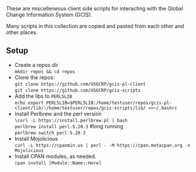 These are miscelleneous client side scripts for interacting with the Global Change Information System (GCIS).

Many scripts in this collection are copied and pasted from each other and other places.


## Setup


 - Create a repos dir  
   `mkdir repos && cd repos`
 - Clone the repos:  
   `git clone https://github.com/USGCRP/gcis-pl-client`  
   `git clone https://github.com/USGCRP/gcis-scripts`
 - Add the libs to `PERL5LIB`  
   `echo export PERL5LIB=$PERL5LIB:/home/testuser/repos/gcis-pl-client/lib/:/home/testuser/repos/gcis-scripts/lib/ >>~/.bashrc`
 - Install Perlbrew and the perl version  
   `\curl -L https://install.perlbrew.pl | bash`  
   `perlbrew install perl-5.20.3` #long running  
   `perlbrew switch perl-5.20.3`
 - Install Mojolicious  
   `curl -L https://cpanmin.us | perl - -M https://cpan.metacpan.org -n Mojolicious`
 - Install CPAN modules, as needed.  
   `cpan install [Module::Name::Here]`

